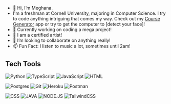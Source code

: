 - 👋 Hi, I’m Meghana.
- I'm a freshman at Cornell University, majoring in Computer Science. I try to code anything intriguing that comes my way. Check out my [Course Generator](https://github.com/maggike/Full-Stack-AI-Course-Creator-Learning-Journey) app or try to get the computer to [detect your face]! 
- 👀 Currently working on coding a mega project!
- 🌱 I am a certified artist!
- 💞️ I’m looking to collaborate on anything really!
- 📫 Fun Fact: I listen to music a lot, sometimes until 2am!

<!---
maggike/maggike is a ✨ special ✨ repository because its `README.md` (this file) appears on your GitHub profile.
You can click the Preview link to take a look at your changes.
--->
## Tech Tools 

<!---![Go](https://img.shields.io/badge/go-%2300ADD8.svg?style=for-the-badge&logo=go&logoColor=white)--->
![Python](https://img.shields.io/badge/python-%2314354C.svg?style=for-the-badge&logo=python&logoColor=white)
![TypeScript](https://img.shields.io/badge/TypeScript-007ACC?style=for-the-badge&logo=typescript&logoColor=white)
![JavaScript](https://img.shields.io/badge/javascript-%23323330.svg?style=for-the-badge&logo=javascript&logoColor=%23F7DF1E)
![HTML](https://img.shields.io/badge/HTML-239120?style=for-the-badge&logo=html5&logoColor=white)



![Postgres](https://img.shields.io/badge/postgres-%23316192.svg?style=for-the-badge&logo=postgresql&logoColor=white)
![Git](https://img.shields.io/badge/git-%23F05033.svg?style=for-the-badge&logo=git&logoColor=white)
![Heroku](https://img.shields.io/badge/heroku-%23430098.svg?style=for-the-badge&logo=heroku&logoColor=white)
![Postman](https://img.shields.io/badge/Postman-FF6C37?style=for-the-badge&logo=postman&logoColor=white)


![CSS](https://img.shields.io/badge/CSS-239120?&style=for-the-badge&logo=css3&logoColor=white)
![JAVA](https://img.shields.io/badge/Java-ED8B00?style=for-the-badge&logo=openjdk&logoColor=white)
![NODE.JS](https://img.shields.io/badge/Node.js-43853D?style=for-the-badge&logo=node.js&logoColor=white)
![TailwindCSS](https://img.shields.io/badge/tailwindcss-%2338B2AC.svg?style=for-the-badge&logo=tailwind-css&logoColor=white)




<!---![LaTeX](https://img.shields.io/badge/latex-%23008080.svg?style=for-the-badge&logo=latex&logoColor=white)--->

<!---![Flask](https://img.shields.io/badge/flask-%23000.svg?style=for-the-badge&logo=flask&logoColor=white)--->
<!---![Vue.js](https://img.shields.io/badge/vuejs-%2335495e.svg?style=for-the-badge&logo=vuedotjs&logoColor=%234FC08D)--->
<!---![Nuxt.js](https://img.shields.io/badge/Nuxt-black?style=for-the-badge&logo=nuxt.js&logoColor=white)--->
<!---![Svelte](https://img.shields.io/badge/svelte-%23f1413d.svg?style=for-the-badge&logo=svelte&logoColor=white)--->



<!---![Jekyll](https://img.shields.io/static/v1?style=for-the-badge&message=Jekyll&color=CC0000&logo=Jekyll&logoColor=FFFFFF&label=)--->

<!---[![Wakatime Stats](https://wakatime.com/badge/user/86d68e60-3404-43cd-94b6-e82de814439f.svg?style=for-the-badge)](https://wakatime.com/@86d68e60-3404-43cd-94b6-e82de814439f)--->
<!---[![Stars Earned](https://img.shields.io/github/stars/Destaq?affiliations=OWNER%2CCOLLABORATOR&label=STARS%20EARNED&style=for-the-badge)]---><!---(https://img.shields.io/github/stars/Destaq?affiliations=OWNER%2CCOLLABORATOR&label=STARS%20EARNED&style=for-the-badge)--->

